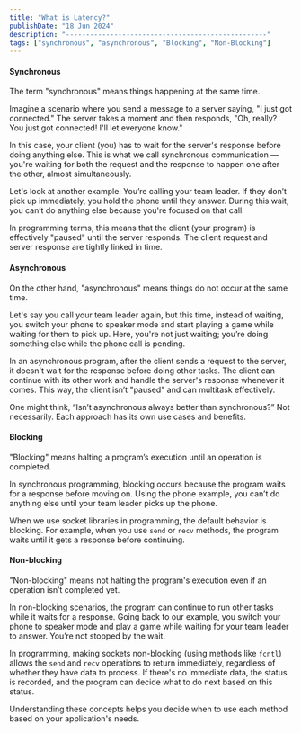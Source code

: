 ```yaml
---
title: "What is Latency?"
publishDate: "18 Jun 2024"
description: "--------------------------------------------------"
tags: ["synchronous", "asynchronous", "Blocking", "Non-Blocking"]
---
```


#### Synchronous

The term "synchronous" means things happening at the same time.

Imagine a scenario where you send a message to a server saying, "I just got connected." The server takes a moment and then responds, "Oh, really? You just got connected! I'll let everyone know."

In this case, your client (you) has to wait for the server's response before doing anything else. This is what we call synchronous communication — you're waiting for both the request and the response to happen one after the other, almost simultaneously.

Let's look at another example: You’re calling your team leader. If they don’t pick up immediately, you hold the phone until they answer. During this wait, you can’t do anything else because you're focused on that call.

In programming terms, this means that the client (your program) is effectively "paused" until the server responds. The client request and server response are tightly linked in time.

#### Asynchronous

On the other hand, "asynchronous" means things do not occur at the same time.

Let's say you call your team leader again, but this time, instead of waiting, you switch your phone to speaker mode and start playing a game while waiting for them to pick up. Here, you're not just waiting; you’re doing something else while the phone call is pending.

In an asynchronous program, after the client sends a request to the server, it doesn't wait for the response before doing other tasks. The client can continue with its other work and handle the server's response whenever it comes. This way, the client isn’t "paused" and can multitask effectively.

One might think, “Isn’t asynchronous always better than synchronous?” Not necessarily. Each approach has its own use cases and benefits.

#### Blocking

"Blocking" means halting a program’s execution until an operation is completed.

In synchronous programming, blocking occurs because the program waits for a response before moving on. Using the phone example, you can’t do anything else until your team leader picks up the phone.

When we use socket libraries in programming, the default behavior is blocking. For example, when you use `send` or `recv` methods, the program waits until it gets a response before continuing.

#### Non-blocking

"Non-blocking" means not halting the program's execution even if an operation isn’t completed yet.

In non-blocking scenarios, the program can continue to run other tasks while it waits for a response. Going back to our example, you switch your phone to speaker mode and play a game while waiting for your team leader to answer. You’re not stopped by the wait.

In programming, making sockets non-blocking (using methods like `fcntl`) allows the `send` and `recv` operations to return immediately, regardless of whether they have data to process. If there's no immediate data, the status is recorded, and the program can decide what to do next based on this status.

Understanding these concepts helps you decide when to use each method based on your application's needs.